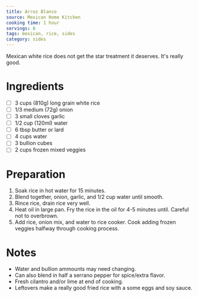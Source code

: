 ```yaml
---
title: Arroz Blanco
source: Mexican Home Kitchen
cooking time: 1 hour
servings: 6
tags: mexican, rice, sides
category: sides
---
```


Mexican white rice does not get the star treatment it deserves. It's really good.

Ingredients
===========

* [ ] 3 cups (810g) long grain white rice
* [ ] 1/3 medium (72g) onion
* [ ] 3 small cloves garlic
* [ ] 1/2 cup (120ml) water
* [ ] 6 tbsp butter or lard
* [ ] 4 cups water
* [ ] 3 bullion cubes
* [ ] 2 cups frozen mixed veggies

Preparation
===========
1. Soak rice in hot water for 15 minutes.
2. Blend together, onion, garlic, and 1/2 cup water until smooth.
3. Rince rice, drain rice very well.
4. Heat oil in large pan. Fry the rice in the oil for 4-5 minutes until. Careful not to overbrown.
5. Add rice, onion mix, and water to rice cooker. Cook adding frozen veggies halfway through cooking process.

Notes
=====

* Water and bullion ammounts may need changing.
* Can also blend in half a serrano pepper for spice/extra flavor.
* Fresh cilantro and/or lime at end of cooking.
* Leftovers make a really good fried rice with a some eggs and soy sauce.
